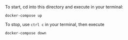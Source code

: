 To start, cd into this directory and execute in your terminal:
```
docker-compose up
```

To stop, use `ctrl c` in your terminal, then execute

```
docker-compose down
```